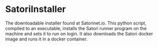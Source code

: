 # SatoriInstaller
The downloadable installer found at Satorinet.io. This python script, compiled to an executable, installs the Satori runner program on the machine and sets it to run on login. It also downloads the Satori docker image and runs it in a docker container.
